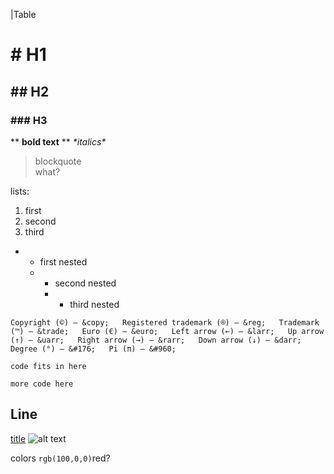 |Table 


# # H1
## ## H2
### ### H3
** **bold text** **
*\*italics\**
  
>blockquote  
>what?

lists:
1. first
2. second
3. third
  - - first nested
    - - second nested
      - - third nested

`Copyright (©) — &copy;  
Registered trademark (®) — &reg;  
Trademark (™) — &trade;  
Euro (€) — &euro;  
Left arrow (←) — &larr;  
Up arrow (↑) — &uarr;  
Right arrow (→) — &rarr;  
Down arrow (↓) — &darr;  
Degree (°) — &#176;  
Pi (π) — &#960;`  

`code fits in here`  

  ```more code here```

Line  
---
[title](link)
![alt text](img.jpg)

colors `rgb(100,0,0)`red?

